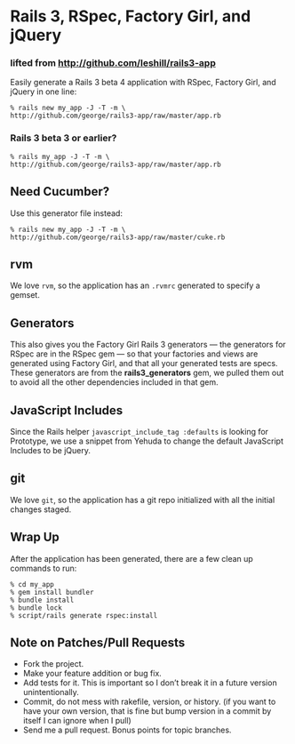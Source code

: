 Rails 3, RSpec, Factory Girl, and jQuery
==============================================

### lifted from http://github.com/leshill/rails3-app

Easily generate a Rails 3 beta 4 application with RSpec, Factory Girl, and
jQuery in one line:

    % rails new my_app -J -T -m \
    http://github.com/george/rails3-app/raw/master/app.rb

### Rails 3 beta 3 or earlier?

    % rails my_app -J -T -m \
    http://github.com/george/rails3-app/raw/master/app.rb

## Need Cucumber?

Use this generator file instead:

    % rails new my_app -J -T -m \
    http://github.com/george/rails3-app/raw/master/cuke.rb

rvm
---

We love `rvm`, so the application has an `.rvmrc` generated to specify a gemset.

Generators
----------

This also gives you the Factory Girl Rails 3 generators &mdash; the
generators for RSpec are in the RSpec gem &mdash; so that your factories and
views are generated using Factory Girl, and that all your generated
tests are specs. These generators are from the **rails3_generators** gem, we
pulled them out to avoid all the other dependencies included in that gem.

JavaScript Includes
-------------------

Since the Rails helper `javascript_include_tag :defaults` is looking for
Prototype, we use a snippet from Yehuda to change the default JavaScript
Includes to be jQuery.

git
---

We love `git`, so the application has a git repo initialized with all the initial changes staged.

Wrap Up
-------

After the application has been generated, there are a few clean up commands to run:

    % cd my_app
    % gem install bundler
    % bundle install
    % bundle lock
    % script/rails generate rspec:install


Note on Patches/Pull Requests
-----------------------------

* Fork the project.
* Make your feature addition or bug fix.
* Add tests for it. This is important so I don’t break it in a future version
  unintentionally.
* Commit, do not mess with rakefile, version, or history.  (if you want to have
  your own version, that is fine but bump version in a commit by itself I can
  ignore when I pull)
* Send me a pull request. Bonus points for topic branches.
